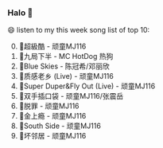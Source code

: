 

### Halo 👋

😄 listen to my this week song list of top 10:

0. 🌈超級酷 - 顽童MJ116
1. 🌈九局下半 - MC HotDog 热狗
2. 🌈Blue Skies - 陈冠希/邓丽欣
3. 🌈质感老乡 (Live) - 顽童MJ116
4. 🌈Super Duper&Fly Out (Live) - 顽童MJ116
5. 🌈双手插口袋 - 顽童MJ116/张震岳
6. 🌈脱罪 - 顽童MJ116
7. 🌈金上瘾 - 顽童MJ116
8. 🌈South Side - 顽童MJ116
9. 🌈坏邻居 - 顽童MJ116

